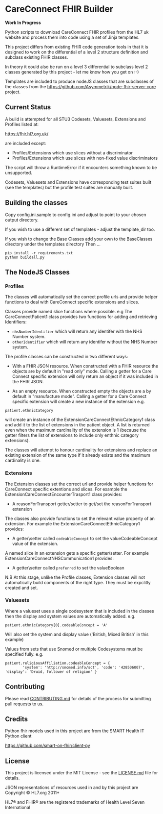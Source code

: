 # CareConnect FHIR Builder

__**Work In Progress**__

Python scripts to download CareConnect FHIR profiles from the HL7 uk website and 
process them into code using a set of Jinja templates.

This project differs from existing FHIR code generation tools in that it is designed to
work on the differential of a level 2 structure definition and subclass existing FHIR classes.

In theory it could also be run on a level 3 differential to subclass level 2 classes generated by this project - let me know how you get on :-)

Templates are included to produce nodeJS classes that are subclasses of the classes from 
the https://github.com/Asymmetrik/node-fhir-server-core project.

## Current Status ##
A build is attempted for all STU3 Codesets, Valuesets, Extensions and Profiles listed at:

https://fhir.hl7.org.uk/

are included except:
* Profiles/Extensions which use slices without a discriminator
* Profiles/Extensions which use slices with non-fixed value discriminators

The script will throw a RuntimeError if it encounters something known to be unsupported.

Codesets, Valuesets and Extensions have corresponding test suites built (see the templates) but the profile test
suites are manually built.

## Building the classes ##
Copy config.ini.sample to config.ini and adjust to point to your chosen output directory.

If you wish to use a different set of templates - adjust the template_dir too.

If you wish to change the Base Classes add your own to the BaseClasses directory under the templates directory
Then ...
```
pip install -r requirements.txt
python buildall.py
```

## The NodeJS Classes ##
### Profiles
The classes will automatically set the correct profile urls and provide helper functions to deal with CareConnect specific extensions and slices.

Classes provide named slice functions where possible. e.g The CareConnectPatient1 class provides two
functions for adding and retrieving  Identifiers:

  * `nhsNumberIdentifier` which will return any identifer with the NHS Number system.
  * `otherIdentifier` which will return any identifer without the NHS Number system.

The profile classes can be constructed in two different ways:

  * With a FHIR JSON resource.
  When constructed with a FHIR resource the objects are by default in "read only" mode. Calling a
  getter for a Care Connect specific extension will only return an object if it was included in
  the FHIR JSON.

  * As an empty resource. 
  When constructed empty the objects are a by default in "manufacture mode". Calling a getter for a 
  Care Connect specific extension will create a new instance of the extension e.g.

  `patient.ethnicCategory`

  will create an instance of the ExtensionCareConnectEthnicCategory1 class and add it to the 
  list of extensions in the patient object. A list is returned even when the maximum cardinality of 
  the extension is 1 (because the getter filters the list of extensions to include only enthnic category extensions).
  
  The classes will attempt to honour cardinality for extensions and replace an existing 
  extension of the same type if it already exists and the maximum cardinality is one.

### Extensions
The Extension classes set the correct url and provide helper functions for CareConnect specific extentions and slices. For example the ExtensionCareConnectEncounterTrasport1 class provides:

  * A reasonForTransport getter/setter to get/set the reasonForTransport extension

The classes also provide functions to set the relevant value property of an extension. For example
the ExtensionCareConnectEthnicCategory1 provides:

  * A getter\setter called `codeableConcept` to set the valueCodeableConcept value of the extension.

A named slice in an extension gets a specific getter/setter. For example ExtensionCareConnectNHSCommunication1
provides:

  * A getter\setter called `preferred` to set the valueBoolean

N.B At this stage, unlike the Profile classes, Extension classes will not automatically build components of 
the right type. They must be expclitly created and set.

### Valuesets
Where a valueset uses a single codesystem that is included in the classes then the display and system 
values are automatically added. e.g.

`patient.ethnicCategory[0].codeableConcept = 'A'`

Will also set the system and display value ('British, Mixed British' in this example)


Values from sets that use Snomed or multiple Codesystems must be specified fully. e.g.

```
patient.religiousAffiliation.codeableConcept = {
        'system': 'http://snomed.info/sct', 'code': '428506007', 'display': 'Druid, follower of religion' }
```

## Contributing

Please read [CONTRIBUTING.md](CONTRIBUTING.md) for details of the process for submitting pull requests to us.

## Credits
Python fhir models used in this project are from the SMART Health IT Python client

https://github.com/smart-on-fhir/client-py


## License

This project is licensed under the MIT License - see the [LICENSE.md](LICENSE.md) file for details.

JSON representations of resources used in and by this project are Copyright © HL7.org 2011+

HL7® and FHIR® are the registered trademarks of Health Level Seven International

